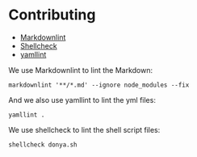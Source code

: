 # Contributing

- [Markdownlint](https://www.npmjs.com/package/markdownlint-cli)
- [Shellcheck](https://github.com/koalaman/shellcheck)
- [yamllint](https://yamllint.readthedocs.io/en/stable/)

We use Markdownlint to lint the Markdown:

```
markdownlint '**/*.md' --ignore node_modules --fix
```

And we also use yamllint to lint the yml files:

```
yamllint .
```

We use shellcheck to lint the shell script files:

```
shellcheck donya.sh
```
